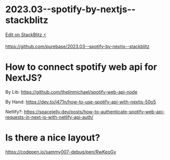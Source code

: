 # 2023.03--spotify-by-nextjs--stackblitz

[Edit on StackBlitz ⚡️](https://stackblitz.com/edit/nextjs-ys9kjg)

https://github.com/purebase/2023.03--spotify-by-nextjs--stackblitz


# How to connect spotify web api for NextJS?

By Lib:
https://github.com/thelinmichael/spotify-web-api-node

By Hand:
https://dev.to/j471n/how-to-use-spotify-api-with-nextjs-50o5

Netlify?:
https://spacejelly.dev/posts/how-to-authenticate-spotify-web-api-requests-in-next-js-with-netlify-api-auth/

# Is there a nice layout?
https://codepen.io/sammy007-debug/pen/RwKeoGv
